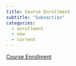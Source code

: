 ```yaml
---
title: Course Enrollment
subtitle: "Subsection"
categories:
  - enrollment
  - new
  - current
---
```

<a href="https://semo.edu/student-support/academic-support/registrar/enrollment html" target="blank">Course Enrollment</a>